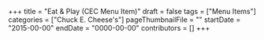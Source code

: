 +++
title = "Eat & Play (CEC Menu Item)"
draft = false
tags = ["Menu Items"]
categories = ["Chuck E. Cheese's"]
pageThumbnailFile = ""
startDate = "2015-00-00"
endDate = "0000-00-00"
contributors = []
+++

